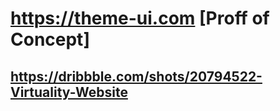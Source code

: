 # https://theme-ui.com [Proff of Concept]

## https://dribbble.com/shots/20794522-Virtuality-Website
